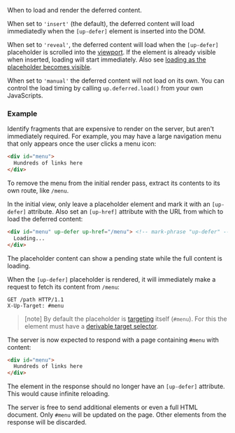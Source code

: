 When to load and render the deferred content.

When set to `'insert'` (the default), the deferred content will load immediatedly when the `[up-defer]` element is inserted into the DOM.

When set to `'reveal'`, the deferred content will load when the `[up-defer]` placeholder is scrolled into the [viewport](https://unpoly.com/up-viewport). 
If the element is already visible when inserted, loading will start immediately. 
Also see [loading as the placeholder becomes visible](https://unpoly.com/lazy-loading#on-reveal).

When set to `'manual'` the deferred content will not load on its own. 
You can control the load timing by calling `up.deferred.load()` from your own JavaScripts.

### Example

Identify fragments that are expensive to render on the server, but aren't immediately required.
For example, you may have a large navigation menu that only appears once the user clicks a menu icon:

```html
<div id="menu">
  Hundreds of links here
</div>
```

To remove the menu from the initial render pass, extract its contents to its own route, like `/menu`. 

In the initial view, only leave a placeholder element and mark it with an `[up-defer]` attribute.
Also set an `[up-href]` attribute with the URL from which to load the deferred content:

```html
<div id="menu" up-defer up-href="/menu"> <!-- mark-phrase "up-defer" -->
  Loading...
</div>
```

The placeholder content can show a pending state while the full content is loading.

When the `[up-defer]` placeholder is rendered, it will immediately make a request to fetch
its content from `/menu`:

```http
GET /path HTTP/1.1
X-Up-Target: #menu
```

> [note]
> By default the placeholder is [targeting](https://unpoly.com/targeting-fragments) itself (`#menu`).
> For this the element must have a [derivable target selector](https://unpoly.com/target-derivation).

The server is now expected to respond with a page containing `#menu` with content:

```html
<div id="menu">
  Hundreds of links here
</div>
```

The element in the response should no longer have an `[up-defer]` attribute. This would cause infinite reloading.

The server is free to send additional elements or even a full HTML document.
Only `#menu` will be updated on the page. Other elements from the response will be discarded.
